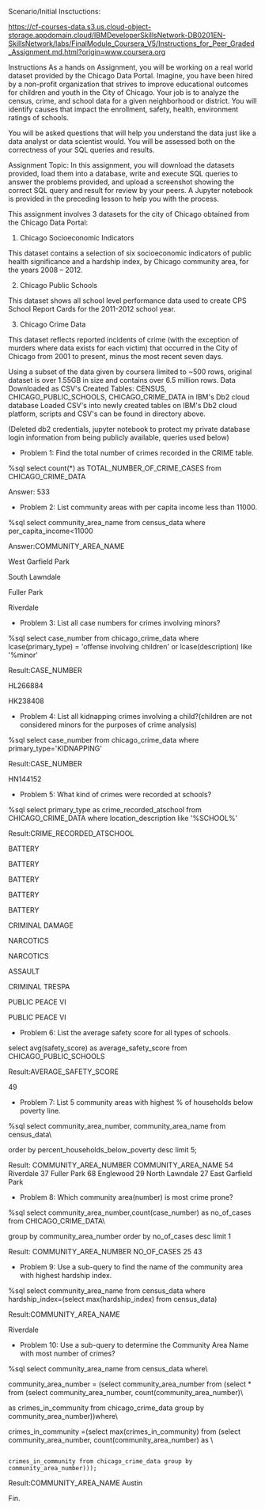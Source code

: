 Scenario/Initial Insctuctions:

https://cf-courses-data.s3.us.cloud-object-storage.appdomain.cloud/IBMDeveloperSkillsNetwork-DB0201EN-SkillsNetwork/labs/FinalModule_Coursera_V5/Instructions_for_Peer_Graded_Assignment.md.html?origin=www.coursera.org

Instructions
As a hands on Assignment, you will be working on a real world dataset provided by the Chicago Data Portal. Imagine, you have been hired by a non-profit organization that strives to improve educational outcomes for children and youth in the City of Chicago. Your job is to analyze the census, crime, and school data for a given neighborhood or district. You will identify causes that impact the enrollment, safety, health, environment ratings of schools.

You will be asked questions that will help you understand the data just like a data analyst or data scientist would. You will be assessed both on the correctness of your SQL queries and results.

Assignment Topic:
In this assignment, you will download the datasets provided, load them into a database, write and execute SQL queries to answer the problems provided, and upload a screenshot showing the correct SQL query and result for review by your peers. A Jupyter notebook is provided in the preceding lesson to help you with the process.

This assignment involves 3 datasets for the city of Chicago obtained from the Chicago Data Portal:

1. Chicago Socioeconomic Indicators

This dataset contains a selection of six socioeconomic indicators of public health significance and a hardship index, by Chicago community area, for the years 2008 – 2012.

2. Chicago Public Schools

This dataset shows all school level performance data used to create CPS School Report Cards for the 2011-2012 school year.

3. Chicago Crime Data

This dataset reflects reported incidents of crime (with the exception of murders where data exists for each victim) that occurred in the City of Chicago from 2001 to present, minus the most recent seven days.

Using a subset of the data given by coursera limited to ~500 rows, original dataset is over 1.55GB in size and contains over 6.5 million rows. 
Data Downloaded as CSV's
Created Tables: CENSUS, CHICAGO_PUBLIC_SCHOOLS, CHICAGO_CRIME_DATA in IBM's Db2 cloud database
Loaded CSV's into newly created tables on IBM's Db2 cloud platform, scripts and CSV's can be found in directory above.

(Deleted db2 credentials, jupyter notebook to protect my private database login information from being publicly available, queries used below)

- Problem 1: Find the total number of crimes recorded in the CRIME table.

%sql select count(*)  as TOTAL_NUMBER_OF_CRIME_CASES from CHICAGO_CRIME_DATA

Answer: 533

- Problem 2: List community areas with per capita income less than 11000.

%sql select community_area_name from census_data where per_capita_income<11000

Answer:COMMUNITY_AREA_NAME

West Garfield Park

South Lawndale

Fuller Park

Riverdale

- Problem 3: List all case numbers for crimes involving minors?

%sql select case_number from chicago_crime_data where lcase(primary_type) = 'offense involving children' or lcase(description) like '%minor'

Result:CASE_NUMBER

HL266884

HK238408

- Problem 4: List all kidnapping crimes involving a child?(children are not considered minors for the purposes of crime analysis)

%sql select case_number from chicago_crime_data where primary_type='KIDNAPPING' 

Result:CASE_NUMBER

HN144152

- Problem 5: What kind of crimes were recorded at schools?

%sql select primary_type as crime_recorded_atschool from  CHICAGO_CRIME_DATA where location_description like '%SCHOOL%'

Result:CRIME_RECORDED_ATSCHOOL

BATTERY

BATTERY

BATTERY

BATTERY

BATTERY

CRIMINAL DAMAGE

NARCOTICS

NARCOTICS

ASSAULT

CRIMINAL TRESPA

PUBLIC PEACE VI

PUBLIC PEACE VI

- Problem 6: List the average safety score for all types of schools.

select avg(safety_score) as average_safety_score from CHICAGO_PUBLIC_SCHOOLS

Result:AVERAGE_SAFETY_SCORE

49

- Problem 7: List 5 community areas with highest % of households below poverty line.

%sql select community_area_number, community_area_name from census_data\

order by percent_households_below_poverty desc limit 5;

Result:
COMMUNITY_AREA_NUMBER COMMUNITY_AREA_NAME
54	                  Riverdale
37	                  Fuller Park
68	                  Englewood
29	                  North Lawndale
27	                  East Garfield Park

- Problem 8: Which community area(number) is most crime prone?

%sql select community_area_number,count(case_number) as no_of_cases from CHICAGO_CRIME_DATA\

group by community_area_number order by no_of_cases desc limit 1

Result:
COMMUNITY_AREA_NUMBER NO_OF_CASES
    25	                  43

- Problem 9: Use a sub-query to find the name of the community area with highest hardship index.

%sql select community_area_name from census_data where hardship_index=(select max(hardship_index) from census_data)

Result:COMMUNITY_AREA_NAME

Riverdale

- Problem 10: Use a sub-query to determine the Community Area Name with most number of crimes?

%sql select community_area_name from census_data where\

community_area_number = (select community_area_number from (select * from (select community_area_number, count(community_area_number)\

as crimes_in_community from chicago_crime_data group by community_area_number))where\

crimes_in_community =(select max(crimes_in_community) from (select community_area_number, count(community_area_number) as \

                                                            crimes_in_community from chicago_crime_data group by community_area_number)));

Result:COMMUNITY_AREA_NAME
Austin                                       
                                                           
Fin.   

